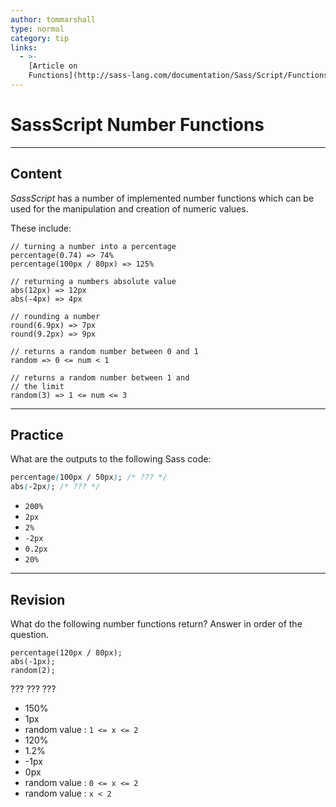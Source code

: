 ```yaml
---
author: tommarshall
type: normal
category: tip
links:
  - >-
    [Article on
    Functions](http://sass-lang.com/documentation/Sass/Script/Functions.html){article}
---
```


# SassScript Number Functions


---

## Content

*SassScript* has a number of implemented number functions which can be used for the manipulation and creation of numeric values.

These include:

```plain-text
// turning a number into a percentage
percentage(0.74) => 74%
percentage(100px / 80px) => 125%

// returning a numbers absolute value
abs(12px) => 12px
abs(-4px) => 4px

// rounding a number
round(6.9px) => 7px
round(9.2px) => 9px

// returns a random number between 0 and 1
random => 0 <= num < 1

// returns a random number between 1 and
// the limit
random(3) => 1 <= num <= 3

```


---

## Practice

What are the outputs to the following Sass code:

```css
percentage(100px / 50px); /* ??? */
abs(-2px); /* ??? */
```

- `200%`
- `2px`
- `2%`
- `-2px`
- `0.2px`
- `20%`


---

## Revision

What do the following number functions return? Answer in order of the question.

```plain-text
percentage(120px / 80px);
abs(-1px);
random(2);
```

??? ??? ???

- 150%
- 1px
- random value : `1 <= x <= 2`
- 120%
- 1.2%
- -1px
- 0px
- random value : `0 <= x <= 2`
- random value : `x < 2`
 
